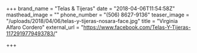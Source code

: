 +++
brand_name = "Telas & Tijeras"
date = "2018-04-06T11:54:58Z"
masthead_image = ""
phone_number = "(506) 8627-9136"
teaser_image = "/uploads/2018/04/06/telas-y-tijeras-nosara-face.jpg"
title = "Virginia Alfaro Cordero"
external_url = "https://www.facebook.com/Telas-Y-Tijeras-1172919779493783/"

+++
